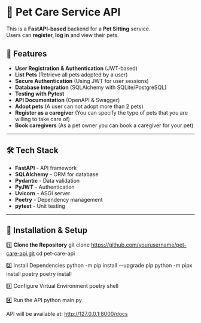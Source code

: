 # 🐶 Pet Care Service API

This is a **FastAPI-based** backend for a **Pet Sitting** service.  
Users can **register, log in** and view their pets.

## 🚀 Features
- **User Registration & Authentication** (JWT-based)
- **List Pets** (Retrieve all pets adopted by a user)
- **Secure Authentication** (Using JWT for user sessions)
- **Database Integration** (SQLAlchemy with SQLite/PostgreSQL)
- **Testing with Pytest**
- **API Documentation** (OpenAPI & Swagger)
- **Adopt pets** (A user can not adopt more than 2 pets)
- **Register as a caregiver** (You can specify the type of pets that you are willing to take care of)
- **Book caregivers** (As a pet owner you can book a caregiver for your pet)
---

## 🛠️ Tech Stack
- **FastAPI** - API framework
- **SQLAlchemy** - ORM for database
- **Pydantic** - Data validation
- **PyJWT** - Authentication
- **Uvicorn** - ASGI server
- **Poetry** - Dependency management
- **pytest** - Unit testing

---

## 🔧 Installation & Setup

1️⃣ **Clone the Repository**
git clone https://github.com/yourusername/pet-care-api.git
cd pet-care-api

2️⃣ Install Dependencies
python -m pip install --upgrade pip
python -m pipx install poetry
poetry install

3️⃣ Configure Virtual Environment
poetry shell

4️⃣ Run the API
python main.py

API will be available at: http://127.0.0.1:8000/docs
